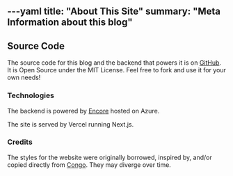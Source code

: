---yaml
title:      "About This Site"
summary:  "Meta Information about this blog"
---

## Source Code

The source code for this blog and the backend that powers it is on [GitHub](https://github.com/bketelsen/bkencore). It is Open Source under the MIT License. Feel free to fork and use it for your own needs!


### Technologies

The backend is powered by [Encore](https://encore.dev) hosted on Azure.

The site is served by Vercel running Next.js. 

### Credits

The styles for the website were originally borrowed, inspired by, and/or copied directly from [Congo](https://jpanther.github.io/congo/). They may diverge over time.
